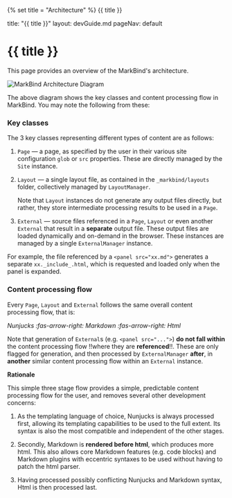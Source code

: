 {% set title = "Architecture" %}
<span id="title" class="d-none">{{ title }}</span>

<frontmatter>
  title: "{{ title }}"
  layout: devGuide.md
  pageNav: default
</frontmatter>

# {{ title }}

<div class="lead mb-5">

This page provides an overview of the MarkBind's architecture.
</div>

![MarkBind Architecture Diagram](<{{baseUrl}}/images/dev diagrams/architecture.png>)

The above diagram shows the key classes and <popover content="The content processing flow acts on a **single** source file (`.md` / `.html`), generating output files or intermediate processing results depending on the content type.">content processing flow</popover> in MarkBind. You may note the following from these:

### Key classes

The 3 key classes representing different types of content are as follows:

1. `Page` — a page, as specified by the user in their various site configuration `glob` or `src` properties. These are directly managed by the `Site` instance.
1. `Layout` — a single layout file, as contained in the `_markbind/layouts` folder, collectively managed by `LayoutManager`.
    <box type="tip" seamless>

    Note that `Layout` instances do not generate any output files directly, but rather, they store intermediate processing results to be used in a `Page`.
    </box>
1. `External` — source files referenced in a `Page`, `Layout` or even another `External` that result in a <tooltip content="hence the class naming `External`">**separate**</tooltip> output file. These output files are loaded dynamically and on-demand in the browser. These instances are managed by a single `ExternalManager` instance.

<box type="info" seamless>

For example, the file referenced by a `<panel src="xx.md">` generates a separate `xx._include_.html`, which is requested and loaded only when the panel is expanded.
</box>

### Content processing flow

Every `Page`, `Layout` and `External` follows the same overall content processing flow, that is:

_Nunjucks :fas-arrow-right: Markdown :fas-arrow-right: Html_

<box type="info" seamless>

Note that generation of `External`s (e.g. `<panel src="...">`) **do not fall within** the content processing flow !!where they are **referenced**!!.
These are only flagged for generation, and then processed by `ExternalManager` **after**, in **another** similar content processing flow within an `External` instance.
</box>

****Rationale****

This simple three stage flow provides a simple, predictable content processing flow for the user, and removes several other development concerns:

1. As the templating language of choice, Nunjucks is always processed first, allowing its templating capabilities to be used to the full extent.
Its syntax is also the most compatible and independent of the other stages.

2. Secondly, Markdown is **rendered before html**, which produces more html. This also allows core Markdown features (e.g. code blocks) and Markdown plugins with eccentric syntaxes to be used without having to patch the html parser.

3. Having processed possibly conflicting Nunjucks and Markdown syntax, Html is then processed last.
